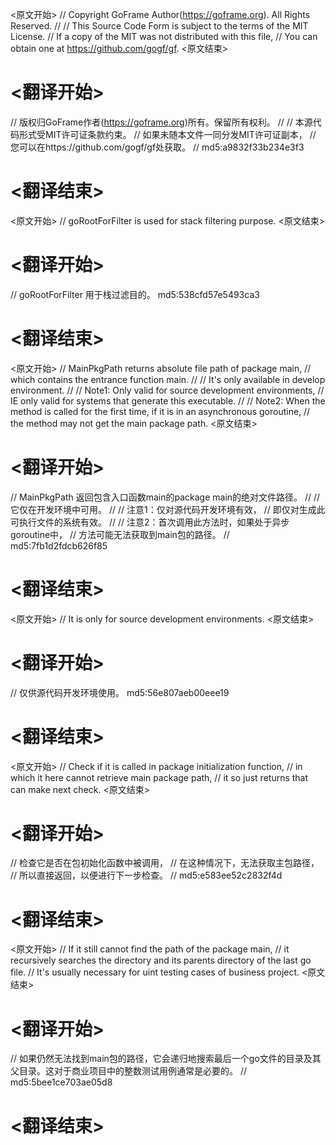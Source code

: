 
<原文开始>
// Copyright GoFrame Author(https://goframe.org). All Rights Reserved.
//
// This Source Code Form is subject to the terms of the MIT License.
// If a copy of the MIT was not distributed with this file,
// You can obtain one at https://github.com/gogf/gf.
<原文结束>

# <翻译开始>
// 版权归GoFrame作者(https://goframe.org)所有。保留所有权利。
//
// 本源代码形式受MIT许可证条款约束。
// 如果未随本文件一同分发MIT许可证副本，
// 您可以在https://github.com/gogf/gf处获取。
// md5:a9832f33b234e3f3
# <翻译结束>


<原文开始>
// goRootForFilter is used for stack filtering purpose.
<原文结束>

# <翻译开始>
// goRootForFilter 用于栈过滤目的。 md5:538cfd57e5493ca3
# <翻译结束>


<原文开始>
// MainPkgPath returns absolute file path of package main,
// which contains the entrance function main.
//
// It's only available in develop environment.
//
// Note1: Only valid for source development environments,
// IE only valid for systems that generate this executable.
//
// Note2: When the method is called for the first time, if it is in an asynchronous goroutine,
// the method may not get the main package path.
<原文结束>

# <翻译开始>
// MainPkgPath 返回包含入口函数main的package main的绝对文件路径。
//
// 它仅在开发环境中可用。
//
// 注意1：仅对源代码开发环境有效，
// 即仅对生成此可执行文件的系统有效。
//
// 注意2：首次调用此方法时，如果处于异步goroutine中，
// 方法可能无法获取到main包的路径。
// md5:7fb1d2fdcb626f85
# <翻译结束>


<原文开始>
// It is only for source development environments.
<原文结束>

# <翻译开始>
// 仅供源代码开发环境使用。 md5:56e807aeb00eee19
# <翻译结束>


<原文开始>
			// Check if it is called in package initialization function,
			// in which it here cannot retrieve main package path,
			// it so just returns that can make next check.
<原文结束>

# <翻译开始>
// 检查它是否在包初始化函数中被调用，
// 在这种情况下，无法获取主包路径，
// 所以直接返回，以便进行下一步检查。
// md5:e583ee52c2832f4d
# <翻译结束>


<原文开始>
	// If it still cannot find the path of the package main,
	// it recursively searches the directory and its parents directory of the last go file.
	// It's usually necessary for uint testing cases of business project.
<原文结束>

# <翻译开始>
// 如果仍然无法找到main包的路径，它会递归地搜索最后一个go文件的目录及其父目录。这对于商业项目中的整数测试用例通常是必要的。
// md5:5bee1ce703ae05d8
# <翻译结束>

